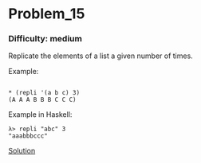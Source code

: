 # Problem_15
### Difficulty: medium
Replicate the elements of a list a given number of times.

Example:

```

* (repli '(a b c) 3)
(A A A B B B C C C)
```
Example in Haskell:

```
λ> repli "abc" 3
"aaabbbccc"
```
[Solution](https://wiki.haskell.org/99_questions/Solutions/15)
